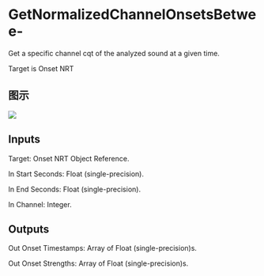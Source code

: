 # GetNormalizedChannelOnsetsBetwee-

Get a specific channel cqt of the analyzed sound at a given time.

Target is Onset NRT

## 图示

![]($-20221218-18082997.png)

## Inputs

Target: Onset NRT Object Reference.

In Start Seconds: Float (single-precision).

In End Seconds: Float (single-precision).

In Channel: Integer.  

## Outputs

Out Onset Timestamps: Array of Float (single-precision)s.

Out Onset Strengths: Array of Float (single-precision)s.


